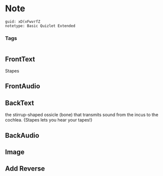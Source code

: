 # Note
```
guid: xD(xFwvrfZ
notetype: Basic Quizlet Extended
```

### Tags
```
```

## FrontText
Stapes

## FrontAudio


## BackText
the stirrup-shaped ossicle (bone) that transmits sound from the incus to the cochlea.
{Stapes lets you hear your tapes!}

## BackAudio


## Image


## Add Reverse

